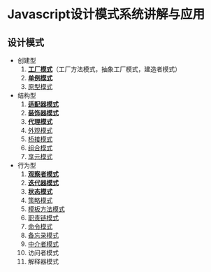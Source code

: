 # Javascript设计模式系统讲解与应用

## 设计模式

- 创建型
  1. [**工厂模式**](https://github.com/negrochn/study-imooc/blob/master/255/doc/%E5%88%9B%E5%BB%BA%E5%9E%8B/%E5%B7%A5%E5%8E%82%E6%A8%A1%E5%BC%8F.md)（工厂方法模式，抽象工厂模式，建造者模式）
  2. [**单例模式**](https://github.com/negrochn/study-imooc/blob/master/255/doc/%E5%88%9B%E5%BB%BA%E5%9E%8B/%E5%8D%95%E4%BE%8B%E6%A8%A1%E5%BC%8F.md)
  3. [原型模式](https://github.com/negrochn/study-imooc/blob/master/255/doc/%E5%88%9B%E5%BB%BA%E5%9E%8B/%E5%8E%9F%E5%9E%8B%E6%A8%A1%E5%BC%8F.md)
- 结构型
  1. [**适配器模式**](https://github.com/negrochn/study-imooc/blob/master/255/doc/%E7%BB%93%E6%9E%84%E5%9E%8B/%E9%80%82%E9%85%8D%E5%99%A8%E6%A8%A1%E5%BC%8F.md)
  2. [**装饰器模式**](https://github.com/negrochn/study-imooc/blob/master/255/doc/%E7%BB%93%E6%9E%84%E5%9E%8B/%E8%A3%85%E9%A5%B0%E5%99%A8%E6%A8%A1%E5%BC%8F.md)
  3. [**代理模式**](https://github.com/negrochn/study-imooc/blob/master/255/doc/%E7%BB%93%E6%9E%84%E5%9E%8B/%E4%BB%A3%E7%90%86%E6%A8%A1%E5%BC%8F.md)
  4. [外观模式](https://github.com/negrochn/study-imooc/blob/master/255/doc/%E7%BB%93%E6%9E%84%E5%9E%8B/%E5%A4%96%E8%A7%82%E6%A8%A1%E5%BC%8F.md)
  5. [桥接模式](https://github.com/negrochn/study-imooc/blob/master/255/doc/%E7%BB%93%E6%9E%84%E5%9E%8B/%E6%A1%A5%E6%8E%A5%E6%A8%A1%E5%BC%8F.md)
  6. [组合模式](https://github.com/negrochn/study-imooc/blob/master/255/doc/%E7%BB%93%E6%9E%84%E5%9E%8B/%E7%BB%84%E5%90%88%E6%A8%A1%E5%BC%8F.md)
  7. [享元模式](https://github.com/negrochn/study-imooc/blob/master/255/doc/%E7%BB%93%E6%9E%84%E5%9E%8B/%E4%BA%AB%E5%85%83%E6%A8%A1%E5%BC%8F.md)
- 行为型
  1. [**观察者模式**](https://github.com/negrochn/study-imooc/blob/master/255/doc/%E8%A1%8C%E4%B8%BA%E5%9E%8B/%E8%A7%82%E5%AF%9F%E8%80%85%E6%A8%A1%E5%BC%8F.md)
  2. [**迭代器模式**](https://github.com/negrochn/study-imooc/blob/master/255/doc/%E8%A1%8C%E4%B8%BA%E5%9E%8B/%E8%BF%AD%E4%BB%A3%E5%99%A8%E6%A8%A1%E5%BC%8F.md)
  3. [**状态模式**](https://github.com/negrochn/study-imooc/blob/master/255/doc/%E8%A1%8C%E4%B8%BA%E5%9E%8B/%E7%8A%B6%E6%80%81%E6%A8%A1%E5%BC%8F.md)
  4. [策略模式](https://github.com/negrochn/study-imooc/blob/master/255/doc/%E8%A1%8C%E4%B8%BA%E5%9E%8B/%E7%AD%96%E7%95%A5%E6%A8%A1%E5%BC%8F.md)
  5. [模板方法模式](https://github.com/negrochn/study-imooc/blob/master/255/doc/%E8%A1%8C%E4%B8%BA%E5%9E%8B/%E6%A8%A1%E6%9D%BF%E6%96%B9%E6%B3%95%E6%A8%A1%E5%BC%8F.md)
  6. [职责链模式](https://github.com/negrochn/study-imooc/blob/master/255/doc/%E8%A1%8C%E4%B8%BA%E5%9E%8B/%E8%81%8C%E8%B4%A3%E9%93%BE%E6%A8%A1%E5%BC%8F.md)
  7. [命令模式](https://github.com/negrochn/study-imooc/blob/master/255/doc/%E8%A1%8C%E4%B8%BA%E5%9E%8B/%E5%91%BD%E4%BB%A4%E6%A8%A1%E5%BC%8F.md)
  8. [备忘录模式](https://github.com/negrochn/study-imooc/blob/master/255/doc/%E8%A1%8C%E4%B8%BA%E5%9E%8B/%E5%A4%87%E5%BF%98%E5%BD%95%E6%A8%A1%E5%BC%8F.md)
  9. [中介者模式](https://github.com/negrochn/study-imooc/blob/master/255/doc/%E8%A1%8C%E4%B8%BA%E5%9E%8B/%E4%B8%AD%E4%BB%8B%E8%80%85%E6%A8%A1%E5%BC%8F.md)
  10. 访问者模式
  11. 解释器模式

